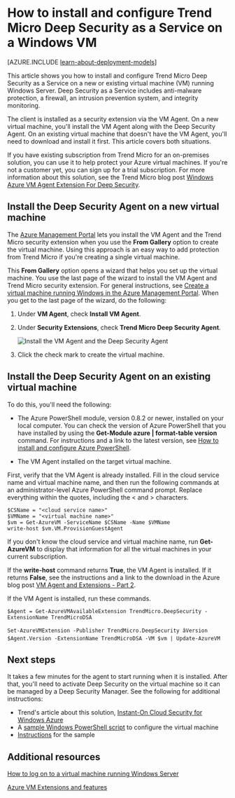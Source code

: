 <properties
	pageTitle="Install Trend Micro Deep Security on a VM | Windows Azure"
	description="This article describes how to install and configure Trend Micro security on a VM created with the classic deployment model in Azure."
	services="virtual-machines"
	documentationCenter=""
	authors="dsk-2015"
	manager="timlt"
	editor=""
	tags="azure-service-management"/>

<tags
	ms.service="virtual-machines"
	ms.date="10/14/2015"
	wacn.date=""/>


# How to install and configure Trend Micro Deep Security as a Service on a Windows VM

[AZURE.INCLUDE [learn-about-deployment-models](../includes/learn-about-deployment-models-classic-include.md)] 


This article shows you how to install and configure Trend Micro Deep Security as a Service on a new or existing virtual machine (VM) running Windows Server. Deep Security as a Service includes anti-malware protection, a firewall, an intrusion prevention system, and integrity monitoring.

The client is installed as a security extension via the VM Agent. On a new virtual machine, you'll install the VM Agent along with the Deep Security Agent. On an existing virtual machine that doesn't have the VM Agent, you'll need to download and install it first. This article covers both situations.

If you have existing subscription from Trend Micro for an on-premises solution, you can use it to help protect your Azure virtual machines. If you're not a customer yet, you can sign up for a trial subscription. For more information about this solution, see the Trend Micro blog post [Windows Azure VM Agent Extension For Deep Security](http://blog.trendmicro.com/microsoft-azure-vm-agent-extension-for-deep-security/).

## Install the Deep Security Agent on a new virtual machine

The [Azure Management Portal](http://manage.windowsazure.cn) lets you install the VM Agent and the Trend Micro security extension when you use the **From Gallery** option to create the virtual machine. Using this approach is an easy way to add protection from Trend Micro if you're creating a single virtual machine.

This **From Gallery** option opens a wizard that helps you set up the virtual machine. You use the last page of the wizard to install the VM Agent and Trend Micro security extension. For general instructions, see [Create a virtual machine running Windows in the Azure Management Portal](/documentation/articles/virtual-machines-windows-tutorial-classic-portal). When you get to the last page of the wizard, do the following:

1.	Under **VM Agent**, check **Install VM Agent**.

2.	Under **Security Extensions**, check **Trend Micro Deep Security Agent**.

	![Install the VM Agent and the Deep Security Agent](./media/virtual-machines-install-trend/InstallVMAgentandTrend.png)

3.	Click the check mark to create the virtual machine.

## Install the Deep Security Agent on an existing virtual machine

To do this, you'll need the following:

- The Azure PowerShell module, version 0.8.2 or newer, installed on your local computer. You can check the version of Azure PowerShell that you have installed by using the **Get-Module azure | format-table version** command. For instructions and a link to the latest version, see [How to install and configure Azure PowerShell](/documentation/articles/powershell-install-configure).

- The VM Agent installed on the target virtual machine.

First, verify that the VM Agent is already installed. Fill in the cloud service name and virtual machine name, and then run the following commands at an administrator-level Azure PowerShell command prompt. Replace everything within the quotes, including the < and > characters.

	$CSName = "<cloud service name>"
	$VMName = "<virtual machine name>"
	$vm = Get-AzureVM -ServiceName $CSName -Name $VMName
	write-host $vm.VM.ProvisionGuestAgent

If you don't know the cloud service and virtual machine name, run **Get-AzureVM** to display that information for all the virtual machines in your current subscription.

If the **write-host** command returns **True**, the VM Agent is installed. If it returns **False**, see the instructions and a link to the download in the Azure blog post [VM Agent and Extensions - Part 2](https://azure.microsoft.com/zh-cn/blog/vm-agent-and-extensions-part-2/).

If the VM Agent is installed, run these commands.

	$Agent = Get-AzureVMAvailableExtension TrendMicro.DeepSecurity -ExtensionName TrendMicroDSA

	Set-AzureVMExtension -Publisher TrendMicro.DeepSecurity âVersion $Agent.Version -ExtensionName TrendMicroDSA -VM $vm | Update-AzureVM

## Next steps

It takes a few minutes for the agent to start running when it is installed. After that, you'll need to activate Deep Security on the virtual machine so it can be managed by a Deep Security Manager. See the following for additional instructions:

- Trend's article about this solution, [Instant-On Cloud Security for Windows Azure](http://www.trendmicro.com/us/business/saas/deep-security-as-a-service/microsoft-azure-security/index.html?cm_mmc=VURL:www.trendmicro.com-_-VURL-_-%2Fazure%2Findex.html-_-1-1#how-it-works)
- A [sample Windows PowerShell script](https://dsahandler.blob.core.windows.net/dsaas/ds-config.ps1) to configure the virtual machine
- [Instructions](https://dsahandler.blob.core.windows.net/dsaas/ds-config-README.txt)  for the sample

## Additional resources

[How to log on to a virtual machine running Windows Server]

[Azure VM Extensions and features]


<!--Link references-->
[How to log on to a virtual machine running Windows Server]: virtual-machines-log-on-windows-server.md
[Azure VM Extensions and features]: http://go.microsoft.com/fwlink/p/?linkid=390493&clcid=0x409
